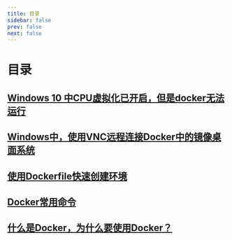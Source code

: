 ```yaml
---
title: 目录
sidebar: false
prev: false
next: false
---
```

# 目录
## [Windows 10 中CPU虚拟化已开启，但是docker无法运行](5.md)
## [Windows中，使用VNC远程连接Docker中的镜像桌面系统](4.md)
## [使用Dockerfile快速创建环境](3.md)
## [Docker常用命令](2.md)
## [什么是Docker，为什么要使用Docker？](1.md)

